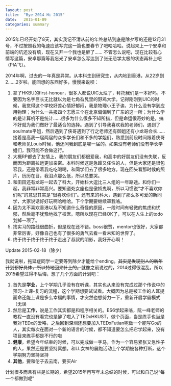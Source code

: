 ```yaml
---
layout: post
title:  "Bye 2014 Hi 2015"
date:   2015-01-09
categories: summary
---
```


2015年已经开始了8天，其实我记不清从前的年终总结到底是除夕写的还是12月31号，不过按照我的龟速应该写完这一篇也要春节了吧哈哈哈。说起来上一个安卓和前端的坑还没有填，现在又开一个我也是醉了…… 不管怎么说吧，现在比较有心情写这篇，安卓那篇等我忘光了安卓怎么写达到了张无忌学太极的状态再补上吧（PIA飞）。

2014年啊，过去的一年真是异常。从本科生到研究生，从内地到香港，从22岁到2……2岁啦。能回想的东西好多，慢慢来说呗：



1. 拿了HKBU的first-honour，很多人都说UIC太烂了，拜托我们是一本好吗，不要因为名字巨长无比就以为是七角旮旯里的野鸡大学。记得刚刚到UIC的时候，我觉得这个学校好差心情好郁闷，我是物理小王子诶，为什么没有学到应用物理；为什么一共报四个志愿三个在北京偏偏到了广东的这一所；为什么学的是计算机不是统计……很多为什么很多不知所措，但是命运很奇妙的是，搞不好就为我们做好了最适合的选择。遇到了引导我喜欢我的老师们，遇到了soulmate平姐，然后遇到了侠哥遇到了行之老师还有御姐还有小龙哥会长……接着是高我一届两届的众多学长们和不多的学姐们，熟悉到前段时间跟着侠哥和老师见Louis时候，他还问我到底是哪一届的。如果没有老师们没有学长学姐们，我可能不会做这行。
2. 大概RP都去了友情上，我的朋友们都很爱我，和高中的好朋友们没有失联，反而因为距离拉远更加亲密。本科时候这是急躁又任性的人，但是大家还是很包容我，还是带着我吃吃喝喝，和同学们去了很多地方。现在回头看那时候的照片，历历在目，我泪点那么低，所以总要哭。
3. 和田田还有龙哥一起去了科大，开始科大逗比三人组的一年路途。和你们一起，我非常非常高兴。要知道处女座也是傲娇鬼啊，所以习惯说“才不喜欢你们呢”的意思其实是“很喜欢你们”。还有来的科大，遇到了那么多可爱的新同学，大家说话好好玩啊哈哈哈。下个学期要继续罩我咯。
4. 因为太不喜欢香港以及不知道什么奇怪的原因，一段时间有轻微的焦虑和忧郁，然后毫不犹豫地找了校医。嗯所以现在已经OK了，可以在人生上的todo划掉一项了。
5. 找实习的路线很曲折，但是现在还不错。boss很赞，mentor也很好，大家都非常厉害，好像自己也有了很多的勇气去看一看未知的世界了。
6. 终于终于终于终于终于走出了叔叔的阴影，我好开心啊！



Update 2015-02-18（除夕）

我就说啦，拖延症同学一定要等到除夕才能给个ending。~~其实是发现别人的新年计划都好具体，所以特地回来补上的。~~就像之前说过的，2014过得很混乱，所以2015希望过得不后悔，想了几个方面的计划吧：

1. 首先是**学业**，上个学期几乎没有在听课，其实也从来没有完成过那个传说中的预习-上课-复习的流程，这个学期想要试试看。大概因为总是被工作的人耳提面命还能上课是多么幸福的事情，才突然也想努力一下，重新开启学霸模式（无误
2. 然后是**工作**，说是工作其实都是和程序相关的。ES6学起来咯，阮一峰老师的教程一直没有看完也是醉了啦入了TEDxHKUST，做个页面，当是练手也当是我对TEDx的爱咯，之后回到深圳还想要加入TEDxFutian呢做一个能写Go的人，其实每次在面对一个新的语言的时候，都不知道要怎么把它学起来，没有项目来练手都是不行的啦
3. **健康**，希望今年结束的时候，可以完成做一字马，作为一个容易紧张又急性子的人，果然还是要坚持冥想。和LL女神的晨跑活动上个学期被各种打断，这个学期努力坚持坚持
4. **其他**，要和伦子去云南，要买Air



计划很多而且有些是长期的，希望2015年再写年末总结的时候，可以和自己说“每一个都做到呢”



[jekyll-docs]: http://jekyllrb.com/docs/home
[jekyll-gh]: https://github.com/jekyll/jekyll
[jekyll-talk]: https://talk.jekyllrb.com/